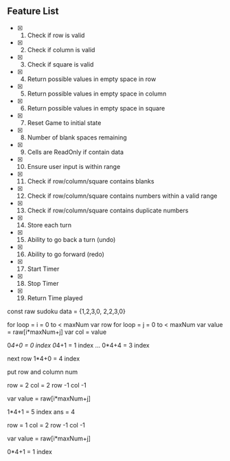 ## Feature List
- [x] 1. Check if row is valid
- [x] 2. Check if column is valid
- [x] 3. Check if square is valid
- [x] 4. Return possible values in empty space in row
- [x] 5. Return possible values in empty space in column
- [x] 6. Return possible values in empty space in square
- [x] 7. Reset Game to initial state
- [x] 8. Number of blank spaces remaining
- [x] 9. Cells are ReadOnly if contain data
- [x] 10. Ensure user input is within range
- [x] 11. Check if row/column/square contains blanks
- [x] 12. Check if row/column/square contains numbers within a valid range
- [x] 13. Check if row/column/square contains duplicate numbers
- [x] 14. Store each turn
- [x] 15. Ability to go back a turn (undo)
- [x] 16. Ability to go forward (redo)
- [x] 17. Start Timer
- [x] 18. Stop Timer
- [x] 19. Return Time played

const raw sudoku data = 
{1,2,3,0,
2,2,3,0}

for loop = i = 0 to < maxNum
var row
for loop = j = 0 to < maxNum
var value = raw[i*maxNum+j]
var col = value

0*4+0 = 0 index
0*4+1 = 1 index
...
0*4+4 = 3 index

next row
1*4+0 = 4 index

put row and column num 

row = 2
col = 2
row -1
col -1

var value = raw[i*maxNum+j]

1*4+1 = 5 index
ans = 4

row = 1
col = 2
row -1
col -1

var value = raw[i*maxNum+j]

0*4+1 = 1 index

